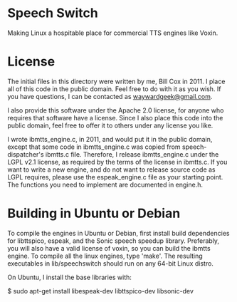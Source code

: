 # Speech Switch

Making Linux a hospitable place for commercial TTS engines like Voxin.

# License

The initial files in this directory were written by me, Bill Cox in 2011.  I
place all of this code in the public domain.  Feel free to do with it as you
wish.  If you have questions, I can be contacted as waywardgeek@gmail.com.

I also provide this software under the Apache 2.0 license, for anyone who
requires that software have a license.  Since I also place this code into the
public domain, feel free to offer it to others under any license you like.

I wrote ibmtts_engine.c, in 2011, and would put it in the public domain, except
that some code in ibmtts_engine.c was copied from speech-dispatcher's ibmtts.c
file.  Therefore, I release ibmtts_engine.c under the LGPL v2.1 license, as
required by the terms of the license in ibmtts.c.  If you want to write a new
engine, and do not want to release source code as LGPL requires, please use the
espeak_engine.c file as your starting point.  The functions you need to
implement are documented in engine.h.

# Building in Ubuntu or Debian

To compile the engines in Ubuntu or Debian, first install build dependencies for
libttspico, espeak, and the Sonic speech speedup library.  Preferably, you will
also have a valid license of voxin, so you can build the ibmtts engine.  To
compile all the linux engines, type 'make'.  The resulting executables in
lib/speechswitch should run on any 64-bit Linux distro.

On Ubuntu, I install the base libraries with:

$ sudo apt-get install libespeak-dev libttspico-dev libsonic-dev
